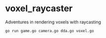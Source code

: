 # voxel_raycaster

Adventures in rendering voxels with raycasting

```
go run game.go camera.go dda.go voxel.go
```